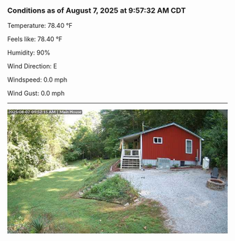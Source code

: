 ### Conditions as of August 7, 2025 at 9:57:32 AM CDT 

Temperature: 78.40 &deg;F

Feels like: 78.40 &deg;F

Humidity: 90%

Wind Direction: E

Windspeed: 0.0 mph

Wind Gust: 0.0 mph

---

<img src="./images/latest.jpeg"/>

